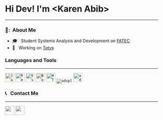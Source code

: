 <html>
  <h1>Hi Dev! I'm &lt;Karen Abib&gt;</h1>
  <hr>
  
  <h3> 👧: &nbsp;About Me </h3>
  
  - 🎓 &nbsp; Student Systems Analysis and Development on <a href="franca.edu.br">FATEC</a>
  - 💼 &nbsp; Working  on <a href="https://www.totvs.com/">Totvs</a>
  
  
  <h3>Languages and Tools</h3>
  <hr>
    <code><img height="30" src="https://img.shields.io/badge/JavaScript-F7DF1E?style=flat&logo=javascript&logoColor=black" alt="JavaScript"/></code>
    <code><img height="30" src="https://img.shields.io/badge/-React-CC342D?style=flat&logo=React&color=#fc03f0" alt="React"/></code>
    <code><img height="30" src="https://img.shields.io/badge/-VSCode-171615?style=flat&logo=Visual+Studio+Code&logoColor=white&color=0384fc" alt="Vs"/></code>
    <code><img height="30" src="https://img.shields.io/badge/-Bootstrap-171615?style=flat&logo=Bootstrap&color=fc03f0&logoColor=white" alt="Bootstrap"/></code>
    <code><img height="30" src="https://img.shields.io/badge/HTML5-E34F26?style=flat&logo=html5&logoColor=white" alt="HTML"/></code>
    <code><img heigth="100" src="https://img.shields.io/badge/ADVPL-035efc?style=flat&logo=C&logoColor=black" alt="advpl"/></code>
    <code><img height="30" src="https://img.shields.io/badge/AdobeXD-fc03d7?style=flat&logo=adobe&logoColor=black" alt="adobe"/></code>
  
  <h3> 📞 &nbsp; Contact Me</h3>
  <hr>
  <p align="left">
  <a address="mailto:karen.abib@gmail.com" alt="Gmail">
  <img height=30 src="https://img.shields.io/badge/-Gmail-FF0000?style=flat&labelColor=FF0000&logo=gmail&logoColor=white&link=karen.abib@gmail.com" /></a>

  <a href="https://www.linkedin.com/in/karen-abib/" alt="Linkedin">
  <img height=30 src="https://img.shields.io/badge/-Linkedin-0e76a8?style=flat&logo=Linkedin&logoColor=white&link=https://www.linkedin.com/in/karen-abib/" /></a>

</p>
</html>
